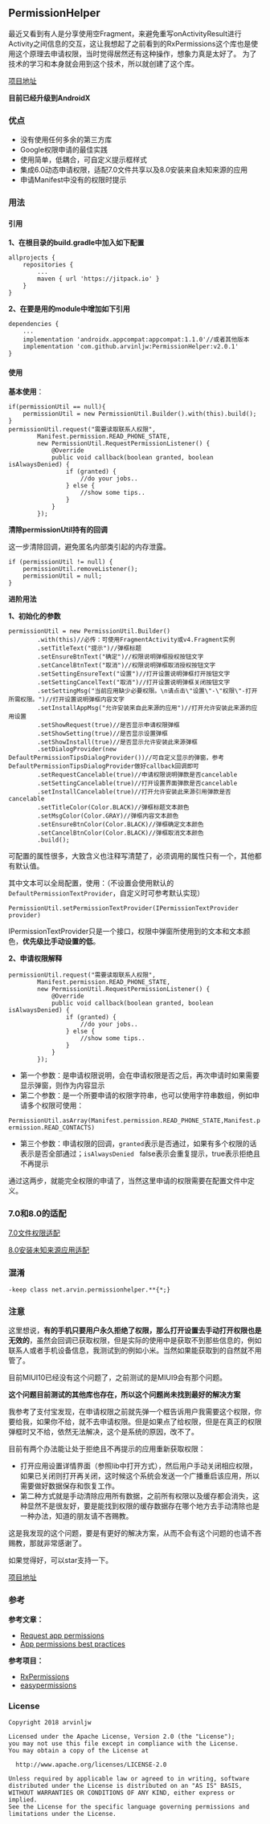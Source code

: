 ## PermissionHelper

最近又看到有人是分享使用空Fragment，来避免重写onActivityResult进行Activity之间信息的交互，这让我想起了之前看到的RxPermissions这个库也是使用这个原理去申请权限，当时觉得居然还有这种操作，想象力真是太好了。
为了技术的学习和本身就会用到这个技术，所以就创建了这个库。

[项目地址](https://github.com/arvinljw/PermissionHelper)

**目前已经升级到AndroidX**

### 优点

* 没有使用任何多余的第三方库
* Google权限申请的最佳实践
* 使用简单，低耦合，可自定义提示框样式
* 集成6.0动态申请权限，适配7.0文件共享以及8.0安装来自未知来源的应用
* 申请Manifest中没有的权限时提示

### 用法

#### 引用

**1、在根目录的build.gradle中加入如下配置**

```
allprojects {
    repositories {
        ...
        maven { url 'https://jitpack.io' }
    }
}
```

**2、在要是用的module中增加如下引用**

```
dependencies {
    ...
    implementation 'androidx.appcompat:appcompat:1.1.0'//或者其他版本
    implementation 'com.github.arvinljw:PermissionHelper:v2.0.1'
}
```

#### 使用

**基本使用**：

```
if(permissionUtil == null){
    permissionUtil = new PermissionUtil.Builder().with(this).build();
}
permissionUtil.request("需要读取联系人权限",
        Manifest.permission.READ_PHONE_STATE,
        new PermissionUtil.RequestPermissionListener() {
            @Override
            public void callback(boolean granted, boolean isAlwaysDenied) {
                if (granted) {
                    //do your jobs..
                } else {
                    //show some tips..
                }
            }
        });

```

**清除permissionUtil持有的回调**

这一步清除回调，避免匿名内部类引起的内存泄露。

```
if (permissionUtil != null) {
    permissionUtil.removeListener();
    permissionUtil = null;
}
```


**进阶用法**

**1、初始化的参数**

```
permissionUtil = new PermissionUtil.Builder()
        .with(this)//必传：可使用FragmentActivity或v4.Fragment实例
        .setTitleText("提示")//弹框标题
        .setEnsureBtnText("确定")//权限说明弹框授权按钮文字
        .setCancelBtnText("取消")//权限说明弹框取消授权按钮文字
        .setSettingEnsureText("设置")//打开设置说明弹框打开按钮文字
        .setSettingCancelText("取消")//打开设置说明弹框关闭按钮文字
        .setSettingMsg("当前应用缺少必要权限。\n请点击\"设置\"-\"权限\"-打开所需权限。")//打开设置说明弹框内容文字
        .setInstallAppMsg("允许安装来自此来源的应用")//打开允许安装此来源的应用设置
        .setShowRequest(true)//是否显示申请权限弹框
        .setShowSetting(true)//是否显示设置弹框
        .setShowInstall(true)//是否显示允许安装此来源弹框
        .setDialogProvider(new DefaultPermissionTipsDialogProvider())//可自定义显示的弹窗，参考DefaultPermissionTipsDialogProvider做好callback回调即可
        .setRequestCancelable(true)//申请权限说明弹款是否cancelable
        .setSettingCancelable(true)//打开设置界面弹款是否cancelable
        .setInstallCancelable(true)//打开允许安装此来源引用弹款是否cancelable
        .setTitleColor(Color.BLACK)//弹框标题文本颜色
        .setMsgColor(Color.GRAY)//弹框内容文本颜色
        .setEnsureBtnColor(Color.BLACK)//弹框确定文本颜色
        .setCancelBtnColor(Color.BLACK)//弹框取消文本颜色
        .build();
```

可配置的属性很多，大致含义也注释写清楚了，必须调用的属性只有一个，其他都有默认值。

其中文本可以全局配置，使用：（不设置会使用默认的`DefaultPermissionTextProvider`，自定义时可参考默认实现）

```
PermissionUtil.setPermissionTextProvider(IPermissionTextProvider provider)
```

IPermissionTextProvider只是一个接口，权限中弹窗所使用到的文本和文本颜色，**优先级比手动设置的低**。

**2、申请权限解释**

```
permissionUtil.request("需要读取联系人权限",
        Manifest.permission.READ_PHONE_STATE,
        new PermissionUtil.RequestPermissionListener() {
            @Override
            public void callback(boolean granted, boolean isAlwaysDenied) {
                if (granted) {
                    //do your jobs..
                } else {
                    //show some tips..
                }
            }
        });
```

* 第一个参数：是申请权限说明，会在申请权限是否之后，再次申请时如果需要显示弹窗，则作为内容显示
* 第二个参数：是一个所要申请的权限字符串，也可以使用字符串数组，例如申请多个权限可使用：

`PermissionUtil.asArray(Manifest.permission.READ_PHONE_STATE,Manifest.permission.READ_CONTACTS)`
	
* 第三个参数：申请权限的回调，`granted`表示是否通过，如果有多个权限的话表示是否全部通过；`isAlwaysDenied ` false表示会重复提示，true表示拒绝且不再提示

通过这两步，就能完全权限的申请了，当然这里申请的权限需要在配置文件中定义。


### 7.0和8.0的适配

[7.0文件权限适配](https://github.com/arvinljw/PermissionHelper/blob/master/doc/文件权限.md)

[8.0安装未知来源应用适配](https://github.com/arvinljw/PermissionHelper/blob/master/doc/安装App权限.md)

### 混淆

```
-keep class net.arvin.permissionhelper.**{*;}
```

### 注意

这里想说，**有的手机只要用户永久拒绝了权限，那么打开设置去手动打开权限也是无效的**，虽然会回调已获取权限，但是实际的使用中是获取不到那些信息的，例如联系人或者手机设备信息，我测试到的例如小米。当然如果能获取到的自然就不用管了。

目前MIUI10已经没有这个问题了，之前测试的是MIUI9会有那个问题。

**这个问题目前测试的其他库也存在，所以这个问题尚未找到最好的解决方案**

我参考了支付宝发现，在申请权限之前就先弹一个框告诉用户我需要这个权限，你要给我，如果你不给，就不去申请权限。但是如果点了给权限，但是在真正的权限弹框时又不给，依然无法解决，这个是系统的原因，改不了。

目前有两个办法能让处于拒绝且不再提示的应用重新获取权限：

* 打开应用设置详情界面（参照lib中打开方式），然后用户手动关闭相应权限，如果已关闭则打开再关闭，这时候这个系统会发送一个广播重启该应用，所以需要做好数据保存和恢复工作。
* 第二种方式就是手动清除应用所有数据，之前所有权限以及缓存都会消失，这种显然不是很友好，要是能找到权限的缓存数据存在哪个地方去手动清除也是一种办法，知道的朋友请不吝赐教。

这是我发现的这个问题，要是有更好的解决方案，从而不会有这个问题的也请不吝赐教，那就非常感谢了。

如果觉得好，可以star支持一下。

[项目地址](https://github.com/arvinljw/PermissionHelper)

### 参考

**参考文章：**

* [Request app permissions](https://developer.android.google.cn/training/permissions/requesting)
* [App permissions best practices](https://developer.android.google.cn/training/permissions/usage-notes)

**参考项目：**

* [RxPermissions](https://github.com/tbruyelle/RxPermissions)
* [easypermissions](https://github.com/googlesamples/easypermissions)

### License

```
Copyright 2018 arvinljw

Licensed under the Apache License, Version 2.0 (the "License");
you may not use this file except in compliance with the License.
You may obtain a copy of the License at

  http://www.apache.org/licenses/LICENSE-2.0

Unless required by applicable law or agreed to in writing, software
distributed under the License is distributed on an "AS IS" BASIS,
WITHOUT WARRANTIES OR CONDITIONS OF ANY KIND, either express or implied.
See the License for the specific language governing permissions and
limitations under the License.

```


	

